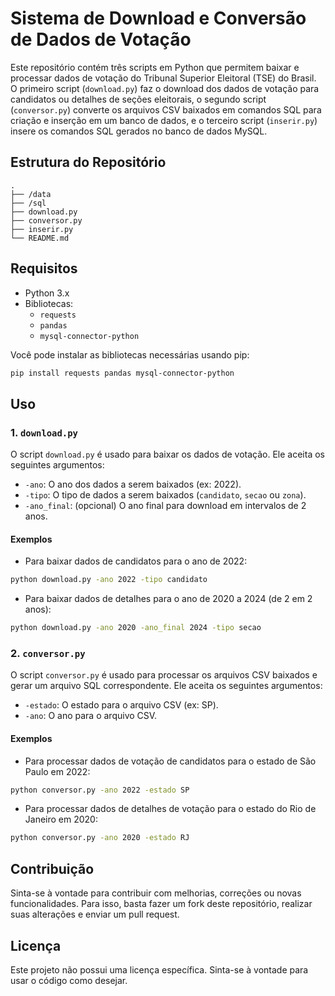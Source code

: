 # Sistema de Download e Conversão de Dados de Votação

Este repositório contém três scripts em Python que permitem baixar e processar dados de votação do Tribunal Superior Eleitoral (TSE) do Brasil. O primeiro script (`download.py`) faz o download dos dados de votação para candidatos ou detalhes de seções eleitorais, o segundo script (`conversor.py`) converte os arquivos CSV baixados em comandos SQL para criação e inserção em um banco de dados, e o terceiro script (`inserir.py`) insere os comandos SQL gerados no banco de dados MySQL.

## Estrutura do Repositório

```
.
├── /data
├── /sql
├── download.py
├── conversor.py
├── inserir.py
└── README.md
```

## Requisitos

- Python 3.x
- Bibliotecas:
  - `requests`
  - `pandas`
  - `mysql-connector-python`

Você pode instalar as bibliotecas necessárias usando pip:

```bash
pip install requests pandas mysql-connector-python
```

## Uso

### 1. `download.py`

O script `download.py` é usado para baixar os dados de votação. Ele aceita os seguintes argumentos:

- `-ano`: O ano dos dados a serem baixados (ex: 2022).
- `-tipo`: O tipo de dados a serem baixados (`candidato`, `secao` ou `zona`).
- `-ano_final`: (opcional) O ano final para download em intervalos de 2 anos.

#### Exemplos

- Para baixar dados de candidatos para o ano de 2022:

```bash
python download.py -ano 2022 -tipo candidato
```

- Para baixar dados de detalhes para o ano de 2020 a 2024 (de 2 em 2 anos):

```bash
python download.py -ano 2020 -ano_final 2024 -tipo secao
```

### 2. `conversor.py`

O script `conversor.py` é usado para processar os arquivos CSV baixados e gerar um arquivo SQL correspondente. Ele aceita os seguintes argumentos:

- `-estado`: O estado para o arquivo CSV (ex: SP).
- `-ano`: O ano para o arquivo CSV.

#### Exemplos

- Para processar dados de votação de candidatos para o estado de São Paulo em 2022:

```bash
python conversor.py -ano 2022 -estado SP
```

- Para processar dados de detalhes de votação para o estado do Rio de Janeiro em 2020:

```bash
python conversor.py -ano 2020 -estado RJ
```

## Contribuição

Sinta-se à vontade para contribuir com melhorias, correções ou novas funcionalidades. Para isso, basta fazer um fork deste repositório, realizar suas alterações e enviar um pull request.

## Licença

Este projeto não possui uma licença específica. Sinta-se à vontade para usar o código como desejar.